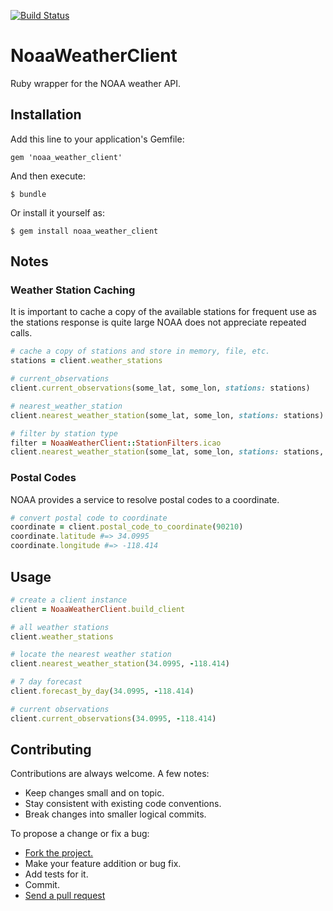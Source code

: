[![Build Status](https://travis-ci.org/tylerdooling/noaa_weather_client.png)](https://travis-ci.org/tylerdooling/noaa_weather_client)
# NoaaWeatherClient

Ruby wrapper for the NOAA weather API.

## Installation

Add this line to your application's Gemfile:

    gem 'noaa_weather_client'

And then execute:

    $ bundle

Or install it yourself as:

    $ gem install noaa_weather_client


## Notes

### Weather Station Caching

It is important to cache a copy of the available stations for frequent use as the stations response is quite large NOAA does not appreciate repeated calls.

```ruby
# cache a copy of stations and store in memory, file, etc.
stations = client.weather_stations

# current_observations
client.current_observations(some_lat, some_lon, stations: stations)

# nearest_weather_station
client.nearest_weather_station(some_lat, some_lon, stations: stations)

# filter by station type
filter = NoaaWeatherClient::StationFilters.icao
client.nearest_weather_station(some_lat, some_lon, stations: stations, filter: filter)
```

### Postal Codes
NOAA provides a service to resolve postal codes to a coordinate.

```ruby
# convert postal code to coordinate
coordinate = client.postal_code_to_coordinate(90210)
coordinate.latitude #=> 34.0995
coordinate.longitude #=> -118.414
```

## Usage
```ruby
# create a client instance
client = NoaaWeatherClient.build_client

# all weather stations
client.weather_stations

# locate the nearest weather station
client.nearest_weather_station(34.0995, -118.414)

# 7 day forecast
client.forecast_by_day(34.0995, -118.414)

# current observations
client.current_observations(34.0995, -118.414)
```

## Contributing
Contributions are always welcome. A few notes:

* Keep changes small and on topic.
* Stay consistent with existing code conventions.
* Break changes into smaller logical commits.

To propose a change or fix a bug:

* [Fork the project.](https://help.github.com/articles/fork-a-repo)
* Make your feature addition or bug fix.
* Add tests for it.
* Commit.
* [Send a pull request](https://help.github.com/articles/using-pull-requests)

